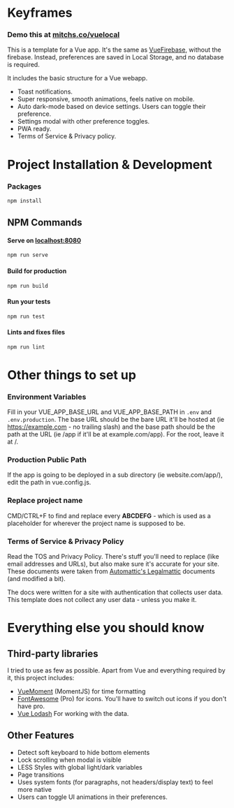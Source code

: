 # Keyframes

### Demo this at [mitchs.co/vuelocal](https://mitchs.co/vuelocal)


This is a template for a Vue app. It's the same as [VueFirebase](https://github.com/mitchas/VueFirebase), without the firebase. Instead, preferences are saved in Local Storage, and no database is required.

It includes the basic structure for a Vue webapp.
 * Toast notifications.
 * Super responsive, smooth animations, feels native on mobile.
 * Auto dark-mode based on device settings. Users can toggle their preference.
 * Settings modal with other preference toggles.
 * PWA ready.
 * Terms of Service & Privacy policy.

 

# Project Installation & Development

### Packages
```bash
npm install
```

## NPM Commands

#### Serve on [localhost:8080](https://localhost:8080)
```bash
npm run serve
```

#### Build for production
```bash
npm run build
```

#### Run your tests
```bash
npm run test
```
#### Lints and fixes files
```bash
npm run lint
```

# Other things to set up

### Environment Variables
Fill in your VUE_APP_BASE_URL and VUE_APP_BASE_PATH in `.env` and `.env.production`. The base URL should be the bare URL it'll be hosted at (ie https://example.com - no trailing slash) and the base path should be the path at the URL (ie /app if it'll be at example.com/app). For the root, leave it at /.

### Production Public Path
If the app is going to be deployed in a sub directory (ie website.com/app/), edit the path in vue.config.js.

### Replace project name
CMD/CTRL+F to find and replace every **ABCDEFG** - which is used as a placeholder for wherever the project name is supposed to be.

### Terms of Service & Privacy Policy
Read the TOS and Privacy Policy. There's stuff you'll need to replace (like email addresses and URLs), but also make sure it's accurate for your site. These documents were taken from [Automattic's Legalmattic](https://github.com/Automattic/legalmattic) documents (and modified a bit).

The docs were written for a site with authentication that collects user data. This template does not collect any user data - unless you make it.


# Everything else you should know

## Third-party libraries
I tried to use as few as possible. Apart from Vue and everything required by it, this project includes:
 * [VueMoment](https://www.npmjs.com/package/vue-moment) (MomentJS) for time formatting
 * [FontAwesome](http://fontawesome.com/) (Pro) for icons. You'll have to switch out icons if you don't have pro.
 * [Vue Lodash](https://www.npmjs.com/package/vue-lodash) For working with the data.


## Other Features
 * Detect soft keyboard to hide bottom elements
 * Lock scrolling when modal is visible
 * LESS Styles with global light/dark variables
 * Page transitions
 * Uses system fonts (for paragraphs, not headers/display text) to feel more native
 * Users can toggle UI animations in their preferences.
